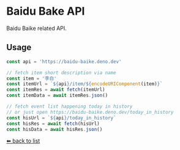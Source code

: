 # Baidu Bake API

Baidu Baike related API.

## Usage

```ts
const api = 'https://baidu-baike.deno.dev'

// fetch item short description via name
const item = '李白'
const itemUrl = `${api}/item/${encodeURIComponent(item)}`
const itemRes = await fetch(itemUrl)
const itemData = await itemRes.json()

// fetch event list happening today in history
// or just open https://baidu-baike.deno.dev/today_in_history
const hisUrl = `${api}/today_in_history`
const hisRes = await fetch(hisUrl)
const hisData = await hisRes.json()
```

[⬅ back to list](https://viki.deno.dev/)
